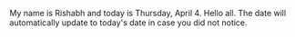 My name is Rishabh and today is Thursday, April 4. Hello all. The date will automatically update to today's date in case you did not notice.
